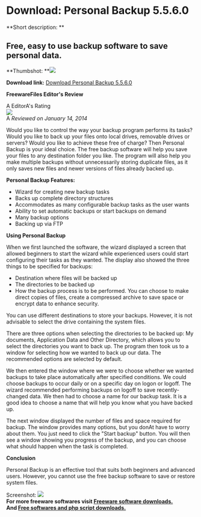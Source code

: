 # Download: Personal Backup 5.5.6.0

**Short description: **

## Free, easy to use backup software to save personal data.

  
**Thumbshot: **![](http://www.freewarefiles.com/screenshot/personalbackup_md.jpg)   
  
**Download link:** [Download Personal Backup 5.5.6.0](http://freesoftwares.boysofts.com/Personal-Backup_program_77380.html)  
  

**FreewareFiles Editor's Review**  
  

A EditorA's Rating  
![](http://www.freewarefiles.com/images/rating/4.5.gif)  
A _Reviewed on January 14, 2014_  
  
Would you like to control the way your backup program performs its tasks?
Would you like to back up your files onto local drives, removable drives or
servers? Would you like to achieve these free of charge? Then Personal Backup
is your ideal choice. The free backup software will help you save your files
to any destination folder you like. The program will also help you make
multiple backups without unnecessarily storing duplicate files, as it only
saves new files and newer versions of files already backed up.

**Personal Backup Features:**

  * Wizard for creating new backup tasks 
  * Backs up complete directory structures 
  * Accommodates as many configurable backup tasks as the user wants 
  * Ability to set automatic backups or start backups on demand 
  * Many backup options 
  * Backing up via FTP 

**Using Personal Backup**

When we first launched the software, the wizard displayed a screen that
allowed beginners to start the wizard while experienced users could start
configuring their tasks as they wanted. The display also showed the three
things to be specified for backups:

  * Destination where files will be backed up 
  * The directories to be backed up 
  * How the backup process is to be performed. You can choose to make direct copies of files, create a compressed archive to save space or encrypt data to enhance security. 

You can use different destinations to store your backups. However, it is not
advisable to select the drive containing the system files.

There are three options when selecting the directories to be backed up: My
documents, Application Data and Other Directory, which allows you to select
the directories you want to back up. The program then took us to a window for
selecting how we wanted to back up our data. The recommended options are
selected by default.

We then entered the window where we were to choose whether we wanted backups
to take place automatically after specified conditions. We could choose
backups to occur daily or on a specific day on logon or logoff. The wizard
recommended performing backups on logoff to save recently-changed data. We
then had to choose a name for our backup task. It is a good idea to choose a
name that will help you know what you have backed up.

The next window displayed the number of files and space required for backup.
The window provides many options, but you donAt have to worry about them. You
just need to click the "Start backup" button. You will then see a window
showing you progress of the backup, and you can choose what should happen when
the task is completed.

**Conclusion**

Personal Backup is an effective tool that suits both beginners and advanced
users. However, you cannot use the free backup software to save or restore
system files.

  
  
Screenshot: ![](http://www.freewarefiles.com/screenshot/personalbackup.jpg)  
**For more freeware softwares visit [Freeware software downloads.](http://freesoftwares.boysofts.com/)**   
**And [Free softwares and php script downloads.](http://www.boysofts.com/)**

